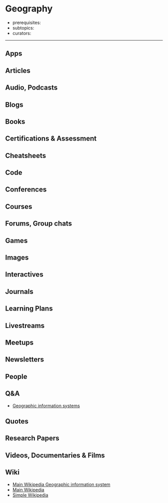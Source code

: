 # Geography

- prerequisites:
- subtopics:
- curators:

------

## Apps

## Articles

## Audio, Podcasts

## Blogs

## Books

## Certifications & Assessment

## Cheatsheets

## Code

## Conferences

## Courses

## Forums, Group chats

## Games

## Images

## Interactives

## Journals

## Learning Plans

## Livestreams

## Meetups

## Newsletters

## People

## Q&A

- [Geographic information systems](https://gis.stackexchange.com)

## Quotes

## Research Papers

## Videos, Documentaries & Films

## Wiki

- [Main Wikipedia Geographic information system](https://en.wikipedia.org/wiki/Geographic_information_system)
- [Main Wikipedia](https://en.wikipedia.org/wiki/Geography)
- [Simple Wikipedia](https://simple.wikipedia.org/wiki/Geography)

